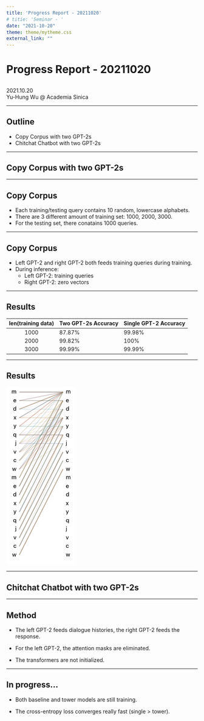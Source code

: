 ```yaml
---
title: 'Progress Report - 20211020'
# titie: 'Seminar - '
date: "2021-10-20"
theme: theme/mytheme.css
external_link: ""
---
```


# Progress Report - 20211020 <!-- .element: class="title" -->
##  <!-- .element: class="subtitle" -->

<div class="title-name">
2021.10.20 <br>
Yu-Hung Wu @ Academia Sinica
</div>

---

## Outline

- Copy Corpus with two GPT-2s
- Chitchat Chatbot with two GPT-2s

---

## Copy Corpus with two GPT-2s  <!-- .element: class="section-title" -->

----

## Copy Corpus

- Each training/testing query contains 10 random, lowercase alphabets.
- There are 3 different amount of training set: 1000, 2000, 3000.
- For the testing set, there conatains 1000 queries.

----

## Copy Corpus

- Left GPT-2 and right GPT-2 both feeds training queries during training.
- During inference:
  - Left GPT-2: training queries
  - Right GPT-2: zero vectors

----

## Results

| len(training data) | Two GPT-2s Accuracy | Single GPT-2 Accuracy |
| :----------------: | ------------------- | --------------------- |
|        1000        | 87.87%              | 99.98%                |
|        2000        | 99.82%              | 100%                  |
|        3000        | 99.99%              | 99.99%                |

----

## Results

![](attachments/2021-10-18-11-49-34.png) <!-- .element: class="img25" -->

---

## Chitchat Chatbot with two GPT-2s <!-- .element: class="section-title" -->

----

## Method

- The left GPT-2 feeds dialogue histories, the right GPT-2 feeds the response.

- For the left GPT-2, the attention masks are eliminated.

- The transformers are not initialized.

----

## In progress...

- Both baseline and tower models are still training.

- The cross-entropy loss converges really fast (single > tower).